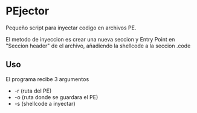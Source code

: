 # PEjector
Pequeño script para inyectar codigo en archivos PE.

El metodo de inyeccion es crear una nueva seccion y Entry Point en "Seccion header" de el archivo, añadiendo la shellcode a la seccion .code

## Uso
El programa recibe 3 argumentos

- -r (ruta del PE)
- -o (ruta donde se guardara el PE)
- -s (shellcode a inyectar)
